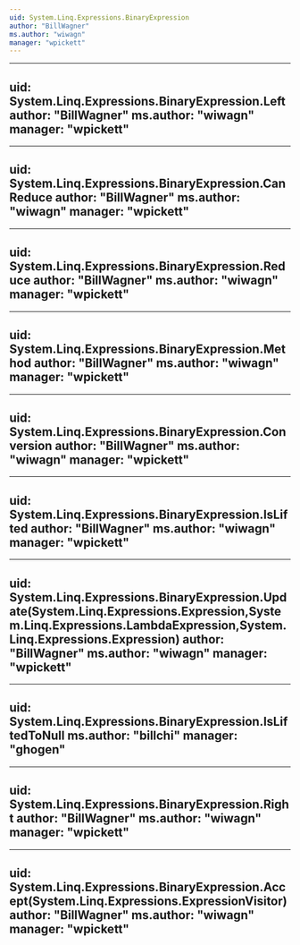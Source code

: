 ```yaml
---
uid: System.Linq.Expressions.BinaryExpression
author: "BillWagner"
ms.author: "wiwagn"
manager: "wpickett"
---
```


---
uid: System.Linq.Expressions.BinaryExpression.Left
author: "BillWagner"
ms.author: "wiwagn"
manager: "wpickett"
---

---
uid: System.Linq.Expressions.BinaryExpression.CanReduce
author: "BillWagner"
ms.author: "wiwagn"
manager: "wpickett"
---

---
uid: System.Linq.Expressions.BinaryExpression.Reduce
author: "BillWagner"
ms.author: "wiwagn"
manager: "wpickett"
---

---
uid: System.Linq.Expressions.BinaryExpression.Method
author: "BillWagner"
ms.author: "wiwagn"
manager: "wpickett"
---

---
uid: System.Linq.Expressions.BinaryExpression.Conversion
author: "BillWagner"
ms.author: "wiwagn"
manager: "wpickett"
---

---
uid: System.Linq.Expressions.BinaryExpression.IsLifted
author: "BillWagner"
ms.author: "wiwagn"
manager: "wpickett"
---

---
uid: System.Linq.Expressions.BinaryExpression.Update(System.Linq.Expressions.Expression,System.Linq.Expressions.LambdaExpression,System.Linq.Expressions.Expression)
author: "BillWagner"
ms.author: "wiwagn"
manager: "wpickett"
---

---
uid: System.Linq.Expressions.BinaryExpression.IsLiftedToNull
ms.author: "billchi"
manager: "ghogen"
---

---
uid: System.Linq.Expressions.BinaryExpression.Right
author: "BillWagner"
ms.author: "wiwagn"
manager: "wpickett"
---

---
uid: System.Linq.Expressions.BinaryExpression.Accept(System.Linq.Expressions.ExpressionVisitor)
author: "BillWagner"
ms.author: "wiwagn"
manager: "wpickett"
---
